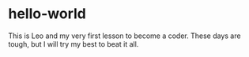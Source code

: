 # hello-world

This is Leo and my very first lesson to become a coder.
These days are tough, but I will try my best to beat it all.
